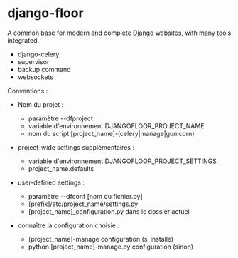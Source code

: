 django-floor
============

A common base for modern and complete Django websites, with many tools integrated.


  * django-celery
  * supervisor
  * backup command
  * websockets


Conventions :

  * Nom du projet :
    - paramètre --dfproject
    - variable d'environnement DJANGOFLOOR_PROJECT_NAME
    - nom du script [project_name]-(celery|manage|gunicorn)

  * project-wide settings supplémentaires :
    - variable d'environnement DJANGOFLOOR_PROJECT_SETTINGS
    - project_name.defaults

  * user-defined settings :
    - paramètre --dfconf [nom du fichier.py]
    - [prefix]/etc/project_name/settings.py
    - [project_name]_configuration.py dans le dossier actuel

  * connaître la configuration choisie :
    - [project_name]-manage configuration (si installé)
    - python [project_name]-manage.py configuration (sinon)